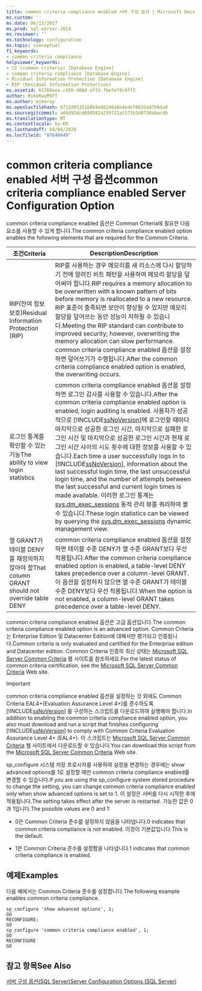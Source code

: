 ```yaml
---
title: common criteria compliance enabled 서버 구성 옵션 | Microsoft Docs
ms.custom: ''
ms.date: 06/13/2017
ms.prod: sql-server-2014
ms.reviewer: ''
ms.technology: configuration
ms.topic: conceptual
f1_keywords:
- common criteria compliance
helpviewer_keywords:
- CC (common criteria) [Database Engine]
- common criteria compliance [Database Engine]
- Risidual Information Protection [Database Engine]
- RIP (Residual Information Protection)
ms.assetid: 61766eea-c450-408d-af33-fbe7ef8c9ff2
author: MikeRayMSFT
ms.author: mikeray
ms.openlocfilehash: 6722d05351b8b9e80240abb4edef0633a97b6da0
ms.sourcegitcommit: ad4d92dce894592a259721a1571b1d8736abacdb
ms.translationtype: MT
ms.contentlocale: ko-KR
ms.lasthandoff: 08/04/2020
ms.locfileid: "87646649"
---
```

# <a name="common-criteria-compliance-enabled-server-configuration-option"></a><span data-ttu-id="a2b2c-102">common criteria compliance enabled 서버 구성 옵션</span><span class="sxs-lookup"><span data-stu-id="a2b2c-102">common criteria compliance enabled Server Configuration Option</span></span>
  <span data-ttu-id="a2b2c-103">common criteria compliance enabled 옵션은 Common Criteria에 필요한 다음 요소를 사용할 수 있게 합니다.</span><span class="sxs-lookup"><span data-stu-id="a2b2c-103">The common criteria compliance enabled option enables the following elements that are required for the Common Criteria.</span></span>  
  
|<span data-ttu-id="a2b2c-104">조건</span><span class="sxs-lookup"><span data-stu-id="a2b2c-104">Criteria</span></span>|<span data-ttu-id="a2b2c-105">Description</span><span class="sxs-lookup"><span data-stu-id="a2b2c-105">Description</span></span>|  
|--------------|-----------------|  
|<span data-ttu-id="a2b2c-106">RIP(잔여 정보 보호)</span><span class="sxs-lookup"><span data-stu-id="a2b2c-106">Residual Information Protection (RIP)</span></span>|<span data-ttu-id="a2b2c-107">RIP를 사용하는 경우 메모리를 새 리소스에 다시 할당하기 전에 알려진 비트 패턴을 사용하여 메모리 할당을 덮어써야 합니다.</span><span class="sxs-lookup"><span data-stu-id="a2b2c-107">RIP requires a memory allocation to be overwritten with a known pattern of bits before memory is reallocated to a new resource.</span></span> <span data-ttu-id="a2b2c-108">RIP 표준이 충족되면 보안이 향상될 수 있지만 메모리 할당을 덮어쓰는 동안 성능이 저하될 수 있습니다.</span><span class="sxs-lookup"><span data-stu-id="a2b2c-108">Meeting the RIP standard can contribute to improved security; however, overwriting the memory allocation can slow performance.</span></span> <span data-ttu-id="a2b2c-109">common criteria compliance enabled 옵션을 설정하면 덮어쓰기가 수행됩니다.</span><span class="sxs-lookup"><span data-stu-id="a2b2c-109">After the common criteria compliance enabled option is enabled, the overwriting occurs.</span></span>|  
|<span data-ttu-id="a2b2c-110">로그인 통계를 확인할 수 있는 기능</span><span class="sxs-lookup"><span data-stu-id="a2b2c-110">The ability to view login statistics</span></span>|<span data-ttu-id="a2b2c-111">common criteria compliance enabled 옵션을 설정하면 로그인 감사를 사용할 수 있습니다.</span><span class="sxs-lookup"><span data-stu-id="a2b2c-111">After the common criteria compliance enabled option is enabled, login auditing is enabled.</span></span> <span data-ttu-id="a2b2c-112">사용자가 성공적으로 [!INCLUDE[ssNoVersion](../../includes/ssnoversion-md.md)]에 로그인할 때마다 마지막으로 성공한 로그인 시간, 마지막으로 실패한 로그인 시간 및 마지막으로 성공한 로그인 시간과 현재 로그인 시간 사이의 시도 횟수에 대한 정보를 사용할 수 있습니다.</span><span class="sxs-lookup"><span data-stu-id="a2b2c-112">Each time a user successfully logs in to [!INCLUDE[ssNoVersion](../../includes/ssnoversion-md.md)], information about the last successful login time, the last unsuccessful login time, and the number of attempts between the last successful and current login times is made available.</span></span> <span data-ttu-id="a2b2c-113">이러한 로그인 통계는 [sys.dm_exec_sessions](/sql/relational-databases/system-dynamic-management-views/sys-dm-exec-sessions-transact-sql) 동적 관리 뷰를 쿼리하여 볼 수 있습니다.</span><span class="sxs-lookup"><span data-stu-id="a2b2c-113">These login statistics can be viewed by querying the [sys.dm_exec_sessions](/sql/relational-databases/system-dynamic-management-views/sys-dm-exec-sessions-transact-sql) dynamic management view.</span></span>|  
|<span data-ttu-id="a2b2c-114">열 GRANT가 테이블 DENY를 재정의하지 않아야 함</span><span class="sxs-lookup"><span data-stu-id="a2b2c-114">That column GRANT should not override table DENY</span></span>|<span data-ttu-id="a2b2c-115">common criteria compliance enabled 옵션을 설정하면 테이블 수준 DENY가 열 수준 GRANT보다 우선 적용됩니다.</span><span class="sxs-lookup"><span data-stu-id="a2b2c-115">After the common criteria compliance enabled option is enabled, a table-level DENY takes precedence over a column-level GRANT.</span></span> <span data-ttu-id="a2b2c-116">이 옵션을 설정하지 않으면 열 수준 GRANT가 테이블 수준 DENY보다 우선 적용됩니다.</span><span class="sxs-lookup"><span data-stu-id="a2b2c-116">When the option is not enabled, a column-level GRANT takes precedence over a table-level DENY.</span></span>|  
  
 <span data-ttu-id="a2b2c-117">common criteria compliance enabled 옵션은 고급 옵션입니다.</span><span class="sxs-lookup"><span data-stu-id="a2b2c-117">The common criteria compliance enabled option is an advanced option.</span></span> <span data-ttu-id="a2b2c-118">Common Criteria는 Enterprise Edition 및 Datacenter Edition에 대해서만 평가되고 인증됩니다.</span><span class="sxs-lookup"><span data-stu-id="a2b2c-118">Common criteria is only evaluated and certified for the Enterprise edition and Datacenter edition.</span></span> <span data-ttu-id="a2b2c-119">Common Criteria 인증의 최신 상태는 [Microsoft SQL Server Common Criteria](https://go.microsoft.com/fwlink/?LinkId=616319) 웹 사이트를 참조하세요.</span><span class="sxs-lookup"><span data-stu-id="a2b2c-119">For the latest status of common criteria certification, see the [Microsoft SQL Server Common Criteria](https://go.microsoft.com/fwlink/?LinkId=616319) Web site.</span></span>  
  
> [!IMPORTANT]  
>  <span data-ttu-id="a2b2c-120">common criteria compliance enabled 옵션을 설정하는 것 외에도 Common Criteria EAL4+(Evaluation Assurance Level 4+)를 준수하도록 [!INCLUDE[ssNoVersion](../../includes/ssnoversion-md.md)] 를 구성하는 스크립트를 다운로드하여 실행해야 합니다.</span><span class="sxs-lookup"><span data-stu-id="a2b2c-120">In addition to enabling the common criteria compliance enabled option, you also must download and run a script that finishes configuring [!INCLUDE[ssNoVersion](../../includes/ssnoversion-md.md)] to comply with Common Criteria Evaluation Assurance Level 4+ (EAL4+).</span></span> <span data-ttu-id="a2b2c-121">이 스크립트는 [Microsoft SQL Server Common Criteria](https://go.microsoft.com/fwlink/?LinkId=616319) 웹 사이트에서 다운로드할 수 있습니다.</span><span class="sxs-lookup"><span data-stu-id="a2b2c-121">You can download this script from the [Microsoft SQL Server Common Criteria](https://go.microsoft.com/fwlink/?LinkId=616319) Web site.</span></span>  
  
 <span data-ttu-id="a2b2c-122">sp_configure 시스템 저장 프로시저를 사용하여 설정을 변경하는 경우에는 show advanced options를 1로 설정할 때만 common criteria compliance enabled를 변경할 수 있습니다.</span><span class="sxs-lookup"><span data-stu-id="a2b2c-122">If you are using the sp_configure system stored procedure to change the setting, you can change common criteria compliance enabled only when show advanced options is set to 1.</span></span> <span data-ttu-id="a2b2c-123">이 설정은 서버를 다시 시작한 후에 적용됩니다.</span><span class="sxs-lookup"><span data-stu-id="a2b2c-123">The setting takes effect after the server is restarted.</span></span> <span data-ttu-id="a2b2c-124">가능한 값은 0과 1입니다.</span><span class="sxs-lookup"><span data-stu-id="a2b2c-124">The possible values are 0 and 1:</span></span>  
  
-   <span data-ttu-id="a2b2c-125">0은 Common Criteria 준수를 설정하지 않음을 나타냅니다.</span><span class="sxs-lookup"><span data-stu-id="a2b2c-125">0 indicates that common criteria compliance is not enabled.</span></span> <span data-ttu-id="a2b2c-126">이것이 기본값입니다.</span><span class="sxs-lookup"><span data-stu-id="a2b2c-126">This is the default.</span></span>  
  
-   <span data-ttu-id="a2b2c-127">1은 Common Criteria 준수를 설정함을 나타냅니다.</span><span class="sxs-lookup"><span data-stu-id="a2b2c-127">1 indicates that common criteria compliance is enabled.</span></span>  
  
## <a name="examples"></a><span data-ttu-id="a2b2c-128">예제</span><span class="sxs-lookup"><span data-stu-id="a2b2c-128">Examples</span></span>  
 <span data-ttu-id="a2b2c-129">다음 예에서는 Common Criteria 준수를 설정합니다.</span><span class="sxs-lookup"><span data-stu-id="a2b2c-129">The following example enables common criteria compliance.</span></span>  
  
```  
sp_configure 'show advanced options', 1;  
GO  
RECONFIGURE;  
GO  
sp_configure 'common criteria compliance enabled', 1;  
GO  
RECONFIGURE  
GO  
```  
  
## <a name="see-also"></a><span data-ttu-id="a2b2c-130">참고 항목</span><span class="sxs-lookup"><span data-stu-id="a2b2c-130">See Also</span></span>  
 [<span data-ttu-id="a2b2c-131">서버 구성 옵션&#40;SQL Server&#41;</span><span class="sxs-lookup"><span data-stu-id="a2b2c-131">Server Configuration Options &#40;SQL Server&#41;</span></span>](server-configuration-options-sql-server.md)  
  
  

